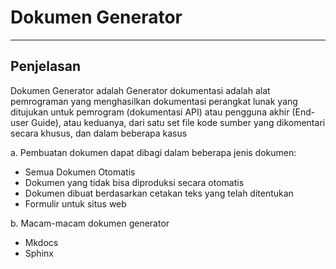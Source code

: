 # **Dokumen Generator**
***

## **Penjelasan**

Dokumen Generator adalah Generator dokumentasi adalah alat pemrograman yang menghasilkan dokumentasi perangkat lunak yang ditujukan untuk pemrogram (dokumentasi API) atau pengguna akhir (End-user Guide), atau keduanya, dari satu set file kode sumber yang dikomentari secara khusus, dan dalam beberapa kasus

a. Pembuatan dokumen dapat dibagi dalam beberapa jenis dokumen:

* Semua Dokumen Otomatis
* Dokumen yang tidak bisa diproduksi secara otomatis
* Dokumen dibuat berdasarkan cetakan teks yang telah ditentukan
* Formulir untuk situs web

b. Macam-macam dokumen generator

* Mkdocs
* Sphinx